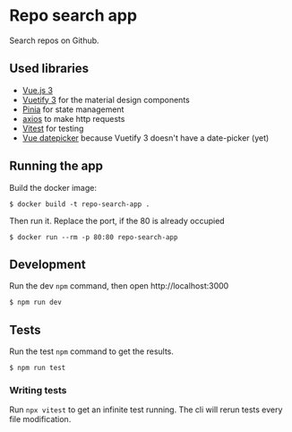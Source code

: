 # Repo search app #

Search repos on Github.

## Used libraries

* [Vue.js 3](https://vuejs.org)
* [Vuetify 3](https://next.vuetifyjs.com/en/getting-started/installation/) for the material design components
* [Pinia](https://pinia.vuejs.org) for state management
* [axios](https://axios-http.com) to make http requests
* [Vitest](https://vitest.dev) for testing
* [Vue datepicker](https://vue3datepicker.com) because Vuetify 3 doesn't have a date-picker (yet)

## Running the app

Build the docker image:

```shell
$ docker build -t repo-search-app .
```

Then run it. Replace the port, if the 80 is already occupied

```shell
$ docker run --rm -p 80:80 repo-search-app
```

## Development

Run the dev `npm` command, then open http://localhost:3000

```shell
$ npm run dev
```

## Tests

Run the test `npm` command to get the results.
```shell
$ npm run test
```

### Writing tests

Run `npx vitest` to get an infinite test running. The cli will rerun tests every file modification.